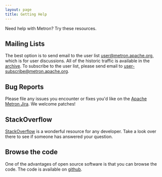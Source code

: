 ```yaml
---
layout: page
title: Getting Help
---
```


Need help with Metron? Try these resources.

## Mailing Lists

The best option is to send email to the user list
[user@metron.apache.org](mailto:user@metron.apache.org), which is for user
discussions. All of the historic traffic is available in the
[archive](http://mail-archives.apache.org/mod_mbox/incubator-metron-user/). To
subscribe to the user list, please send email to
[user-subscribe@metron.apache.org](mailto:user-subscribe@metron.apache.org).

## Bug Reports

Please file any issues you encounter or fixes you'd like on the
[Apache Metron Jira](https://issues.apache.org/jira/browse/metron). We welcome
patches!

## StackOverflow

[StackOverflow](http://stackoverflow.com) is a wonderful resource for
any developer. Take a look over there to see if someone has answered
your question.

## Browse the code

One of the advantages of open source software is that you can browse the code.
The code is available on [github](https://github.com/apache/incubator-metron/tree/master).
